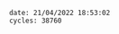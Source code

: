 

                date: 21/04/2022 18:53:02
                cycles: 38760

                         